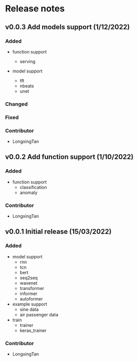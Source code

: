 # Release notes

## v0.0.3 Add models support (1/12/2022)
### Added
- function support
    - serving

- model support
    - tft
    - nbeats
    - unet

### Changed

### Fixed

### Contributor
- LongxingTan

## v0.0.2 Add function support (1/10/2022)
### Added
- function support
    - classification
    - anomaly

### Contributor
- LongxingTan

## v0.0.1 Initial release (15/03/2022)

### Added
- model support
    - rnn
    - tcn
    - bert
    - seq2seq
    - wavenet
    - transformer
    - informer
    - autoformer
- example support
    - sine data
    - air passenger data
- train
    - trainer
    - keras_trainer

### Contributor
- LongxingTan
